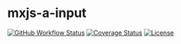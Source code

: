 # mxjs-a-input

[![GitHub Workflow Status](https://img.shields.io/github/workflow/status/miaoxing/mxjs-a-input/Build?style=flat-square)](https://github.com/miaoxing/mxjs-a-input/actions)
[![Coverage Status](https://img.shields.io/coveralls/miaoxing/mxjs-a-input.svg?style=flat-square)](https://coveralls.io/r/miaoxing/mxjs-a-input)
[![License](http://img.shields.io/badge/license-MIT-brightgreen.svg?style=flat-square)](http://www.opensource.org/licenses/MIT)
